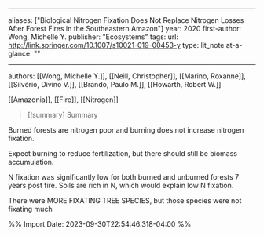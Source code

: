   
---
aliases: ["Biological Nitrogen Fixation Does Not Replace Nitrogen Losses After Forest Fires in the Southeastern Amazon"] 
year: 2020 
first-author: Wong, Michelle Y.
publisher: "Ecosystems" 
tags:
url: http://link.springer.com/10.1007/s10021-019-00453-y 
type: lit_note
at-a-glance: ""

--- 
authors: [[Wong, Michelle Y.]], [[Neill, Christopher]], [[Marino, Roxanne]], [[Silvério, Divino V.]], [[Brando, Paulo M.]], [[Howarth, Robert W.]]

[[Amazonia]], [[Fire]], [[Nitrogen]]


>[!summary] Summary
> 


Burned forests are nitrogen poor and burning does not increase nitrogen fixation. 

Expect burning to reduce fertilization, but there should still be biomass accumulation. 

N fixation was significantly low for both burned and unburned forests 7 years post fire. Soils are rich in N, which would explain low N fixation. 

There were MORE FIXATING TREE SPECIES, but those species were not fixating much

%% Import Date: 2023-09-30T22:54:46.318-04:00 %%
